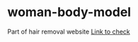 # woman-body-model
Part of  hair removal website
[Link to check]( https://vazgenm2.github.io/woman-body-model/)
